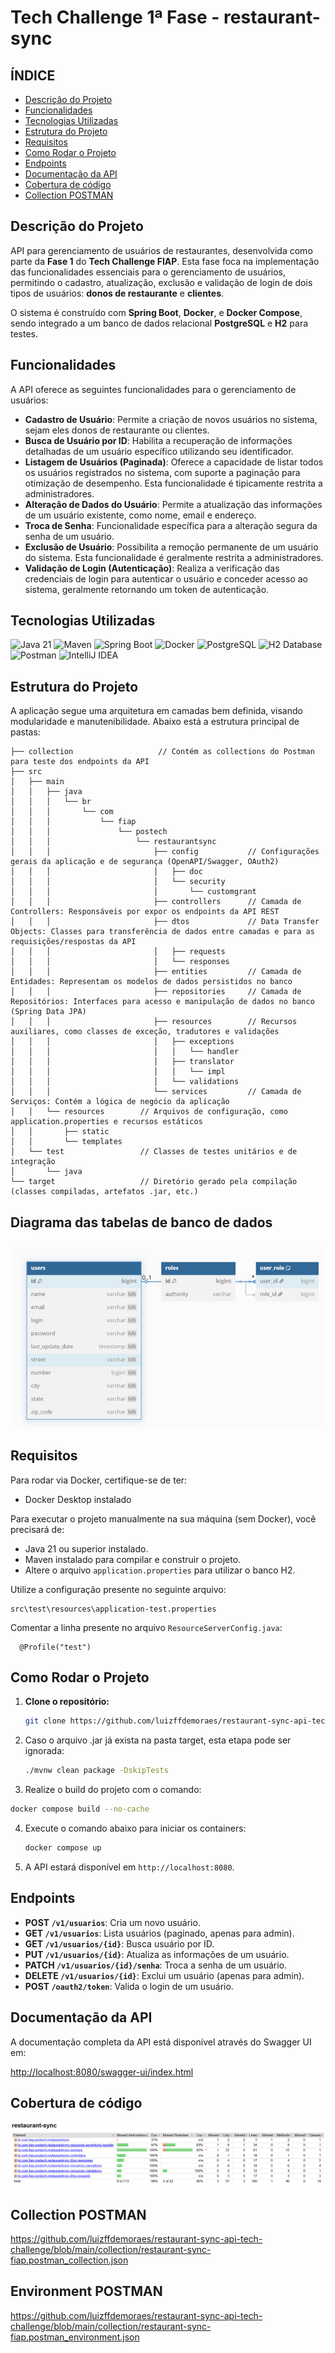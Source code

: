 #  Tech Challenge 1ª Fase - **restaurant-sync**

## ÍNDICE

* [Descrição do Projeto](#descrição-do-projeto)
* [Funcionalidades](#funcionalidades)
* [Tecnologias Utilizadas](#tecnologias-utilizadas)
* [Estrutura do Projeto](#estrutura-do-projeto)
* [Requisitos](#requisitos)
* [Como Rodar o Projeto](#como-rodar-o-projeto)
* [Endpoints](#endpoints)
* [Documentação da API](#documentação-da-api)
* [Cobertura de código](#cobertura-de-código)
* [Collection POSTMAN](#collection-postman)

## Descrição do Projeto

API para gerenciamento de usuários de restaurantes, desenvolvida como parte da **Fase 1** do **Tech Challenge FIAP**. Esta fase foca na implementação das funcionalidades essenciais para o gerenciamento de usuários, permitindo o cadastro, atualização, exclusão e validação de login de dois tipos de usuários: **donos de restaurante** e **clientes**.

O sistema é construído com **Spring Boot**, **Docker**, e **Docker Compose**, sendo integrado a um banco de dados relacional **PostgreSQL** e **H2** para testes.

## Funcionalidades

A API oferece as seguintes funcionalidades para o gerenciamento de usuários:

* **Cadastro de Usuário**: Permite a criação de novos usuários no sistema, sejam eles donos de restaurante ou clientes.
* **Busca de Usuário por ID**: Habilita a recuperação de informações detalhadas de um usuário específico utilizando seu identificador.
* **Listagem de Usuários (Paginada)**: Oferece a capacidade de listar todos os usuários registrados no sistema, com suporte a paginação para otimização de desempenho. Esta funcionalidade é tipicamente restrita a administradores.
* **Alteração de Dados do Usuário**: Permite a atualização das informações de um usuário existente, como nome, email e endereço.
* **Troca de Senha**: Funcionalidade específica para a alteração segura da senha de um usuário.
* **Exclusão de Usuário**: Possibilita a remoção permanente de um usuário do sistema. Esta funcionalidade é geralmente restrita a administradores.
* **Validação de Login (Autenticação)**: Realiza a verificação das credenciais de login para autenticar o usuário e conceder acesso ao sistema, geralmente retornando um token de autenticação.

## Tecnologias Utilizadas

![Java 21](https://img.shields.io/badge/Java-21-ED8B00?style=for-the-badge&logo=java&logoColor=white)
![Maven](https://img.shields.io/badge/Maven-C71A36?style=for-the-badge&logo=apachemaven&logoColor=white)
![Spring Boot](https://img.shields.io/badge/Spring_Boot-6DB33F?style=for-the-badge&logo=spring-boot&logoColor=white)
![Docker](https://img.shields.io/badge/Docker-2496ED?style=for-the-badge&logo=docker&logoColor=white)
![PostgreSQL](https://img.shields.io/badge/PostgreSQL-316192?style=for-the-badge&logo=postgresql&logoColor=white)
![H2 Database](https://img.shields.io/badge/H2_Database-0F4B8D?style=for-the-badge&logo=h2-database&logoColor=white)
![Postman](https://img.shields.io/badge/Postman-FF6C37?style=for-the-badge&logo=postman&logoColor=white)
![IntelliJ IDEA](https://img.shields.io/badge/IntelliJ%20IDEA-000000?style=for-the-badge&logo=intellij-idea&logoColor=white)

## Estrutura do Projeto

A aplicação segue uma arquitetura em camadas bem definida, visando modularidade e manutenibilidade. Abaixo está a estrutura principal de pastas:

```
├── collection                   // Contém as collections do Postman para teste dos endpoints da API 
├── src
│   ├── main
│   │   ├── java
│   │   │   └── br
│   │   │       └── com
│   │   │           └── fiap
│   │   │               └── postech
│   │   │                   └── restaurantsync
│   │   │                       ├── config           // Configurações gerais da aplicação e de segurança (OpenAPI/Swagger, OAuth2)
│   │   │                       │   ├── doc
│   │   │                       │   └── security
│   │   │                       │       └── customgrant
│   │   │                       ├── controllers      // Camada de Controllers: Responsáveis por expor os endpoints da API REST
│   │   │                       ├── dtos             // Data Transfer Objects: Classes para transferência de dados entre camadas e para as requisições/respostas da API
│   │   │                       │   ├── requests
│   │   │                       │   └── responses
│   │   │                       ├── entities         // Camada de Entidades: Representam os modelos de dados persistidos no banco
│   │   │                       ├── repositories     // Camada de Repositórios: Interfaces para acesso e manipulação de dados no banco (Spring Data JPA)
│   │   │                       ├── resources        // Recursos auxiliares, como classes de exceção, tradutores e validações
│   │   │                       │   ├── exceptions
│   │   │                       │   │   └── handler
│   │   │                       │   ├── translator
│   │   │                       │   │   └── impl
│   │   │                       │   └── validations
│   │   │                       └── services         // Camada de Serviços: Contém a lógica de negócio da aplicação
│   │   └── resources        // Arquivos de configuração, como application.properties e recursos estáticos 
│   │       ├── static
│   │       └── templates
│   └── test                 // Classes de testes unitários e de integração
│       └── java
└── target                   // Diretório gerado pela compilação (classes compiladas, artefatos .jar, etc.)
```

## Diagrama das tabelas de banco de dados

![Diagrama de banco de dados](https://github.com/luizffdemoraes/restaurant-sync-api-tech-challenge/blob/main/images/diagrama-db.png)

## Requisitos

Para rodar via Docker, certifique-se de ter:

- Docker Desktop instalado

Para executar o projeto manualmente na sua máquina (sem Docker), você precisará de:

- Java 21 ou superior instalado.
- Maven instalado para compilar e construir o projeto.
- Altere o arquivo `application.properties` para utilizar o banco H2.

Utilize a configuração presente no seguinte arquivo:

```properties
src\test\resources\application-test.properties
```

Comentar a linha presente no arquivo `ResourceServerConfig.java`:

```properties
  @Profile("test")
```

## Como Rodar o Projeto

1. **Clone o repositório:**
   ```bash 
   git clone https://github.com/luizffdemoraes/restaurant-sync-api-tech-challenge```
   ```
   
2. Caso o arquivo .jar já exista na pasta target, esta etapa pode ser ignorada:
    ```bash
    ./mvnw clean package -DskipTests
    ```

3.  Realize o build do projeto com o comando:
   ```bash
   docker compose build --no-cache
   ```
   
4. Execute o comando abaixo para iniciar os containers:
   ```bash
   docker compose up
   ```

4. A API estará disponível em `http://localhost:8080`.

## Endpoints

- **POST   `/v1/usuarios`**: Cria um novo usuário.
- **GET    `/v1/usuarios`**: Lista usuários (paginado, apenas para admin).
- **GET    `/v1/usuarios/{id}`**: Busca usuário por ID.
- **PUT    `/v1/usuarios/{id}`**: Atualiza as informações de um usuário.
- **PATCH  `/v1/usuarios/{id}/senha`**: Troca a senha de um usuário.
- **DELETE `/v1/usuarios/{id}`**: Exclui um usuário (apenas para admin).
- **POST   `/oauth2/token`**: Valida o login de um usuário.

## Documentação da API

A documentação completa da API está disponível através do Swagger UI em:

[http://localhost:8080/swagger-ui/index.html](http://localhost:8080/swagger-ui/index.html)

## Cobertura de código

![restaurant-sync-coverage](https://github.com/luizffdemoraes/restaurant-sync-api-tech-challenge/blob/main/images/restaurant-sysc-coverage.png)

## Collection POSTMAN

https://github.com/luizffdemoraes/restaurant-sync-api-tech-challenge/blob/main/collection/restaurant-sync-fiap.postman_collection.json

## Environment POSTMAN

https://github.com/luizffdemoraes/restaurant-sync-api-tech-challenge/blob/main/collection/restaurant-sync-fiap.postman_environment.json
